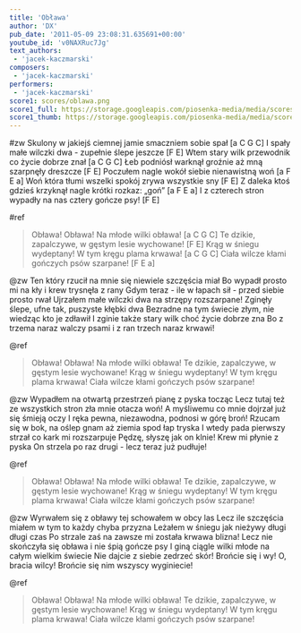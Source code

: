 ```yaml
---
title: 'Obława'
author: 'DX'
pub_date: '2011-05-09 23:08:31.635691+00:00'
youtube_id: 'v0NAXRuc7Jg'
text_authors:
 - 'jacek-kaczmarski'
composers:
 - 'jacek-kaczmarski'
performers:
 - 'jacek-kaczmarski'
score1: scores/oblawa.png
score1_full: https://storage.googleapis.com/piosenka-media/media/scores/oblawa.png
score1_thumb: https://storage.googleapis.com/piosenka-media/media/scores/oblawa.png.180x0_q85_upscale.jpg
---
```


#zw
Skulony w jakiejś ciemnej jamie smaczniem sobie spał [a C G C]
I spały małe wilczki dwa - zupełnie ślepe jeszcze [F E]
Wtem stary wilk przewodnik co życie dobrze znał [a C G C]
Łeb podniósł warknął groźnie aż mną szarpnęły dreszcze [F E]
Poczułem nagle wokół siebie nienawistną woń [a F E a]
Woń która tłumi wszelki spokój zrywa wszystkie sny [F E]
Z daleka ktoś gdzieś krzyknął nagle krótki rozkaz: „goń” [a F E a]
I z czterech stron wypadły na nas cztery gończe psy! [F E]

#ref
>Obława! Obława! Na młode wilki obława! [a C G C]
>Te dzikie, zapalczywe, w gęstym lesie wychowane! [F E]
>Krąg w śniegu wydeptany! W tym kręgu plama krwawa! [a C G C]
>Ciała wilcze kłami gończych psów szarpane! [F E a]

@zw
Ten który rzucił na mnie się niewiele szczęścia miał
Bo wypadł prosto mi na kły i krew trysnęła z rany
Gdym teraz - ile w łapach sił - przed siebie prosto rwał
Ujrzałem małe wilczki dwa na strzępy rozszarpane!
Zginęły ślepe, ufne tak, puszyste kłębki dwa
Bezradne na tym świecie złym, nie wiedząc kto je zdławił
I zginie także stary wilk choć życie dobrze zna
Bo z trzema naraz walczy psami i z ran trzech naraz krwawi!

@ref
>Obława! Obława! Na młode wilki obława!
>Te dzikie, zapalczywe, w gęstym lesie wychowane!
>Krąg w śniegu wydeptany! W tym kręgu plama krwawa!
>Ciała wilcze kłami gończych psów szarpane!

@zw
Wypadłem na otwartą przestrzeń pianę z pyska tocząc
Lecz tutaj też ze wszystkich stron zła mnie otacza woń!
A myśliwemu co mnie dojrzał już się śmieją oczy
I ręka pewna, niezawodna, podnosi w górę broń!
Rzucam się w bok, na oślep gnam aż ziemia spod łap tryska
I wtedy pada pierwszy strzał co kark mi rozszarpuje
Pędzę, słyszę jak on klnie! Krew mi płynie z pyska
On strzela po raz drugi - lecz teraz już pudłuje!

@ref
>Obława! Obława! Na młode wilki obława!
>Te dzikie, zapalczywe, w gęstym lesie wychowane!
>Krąg w śniegu wydeptany! W tym kręgu plama krwawa!
>Ciała wilcze kłami gończych psów szarpane!

@zw
Wyrwałem się z obławy tej schowałem w obcy las
Lecz ile szczęścia miałem w tym to każdy chyba przyzna
Leżałem w śniegu jak nieżywy długi długi czas
Po strzale zaś na zawsze mi została krwawa blizna!
Lecz nie skończyła się obława i nie śpią gończe psy
I giną ciągle wilki młode na całym wielkim świecie
Nie dajcie z siebie zedrzeć skór! Brońcie się i wy!
O, bracia wilcy! Brońcie się nim wszyscy wyginiecie!

@ref
>Obława! Obława! Na młode wilki obława!
>Te dzikie, zapalczywe, w gęstym lesie wychowane!
>Krąg w śniegu wydeptany! W tym kręgu plama krwawa!
>Ciała wilcze kłami gończych psów szarpane!